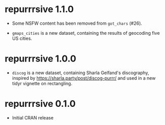 # repurrrsive 1.1.0

* Some NSFW content has been removed from `got_chars` (#26).

* `gmaps_cities` is a new dataset, containing the results of geocoding five
  US cities.

# repurrrsive 1.0.0

* `discog` is a new dataset, containing Sharla Gelfand's discography, inspired
  by <https://sharla.party/post/discog-purrr/> and used in a new tidyr
  vignette on rectangling.

# repurrrsive 0.1.0

* Initial CRAN release
